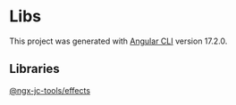 # Libs

This project was generated with [Angular CLI](https://github.com/angular/angular-cli) version 17.2.0.

## Libraries

[@ngx-jc-tools/effects](./libs/effects/README.md)